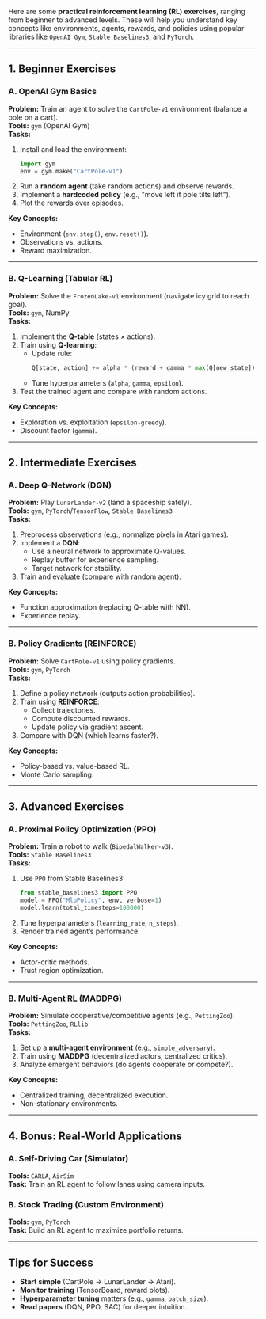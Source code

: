 Here are some **practical reinforcement learning (RL) exercises**, ranging from beginner to advanced levels. These will help you understand key concepts like environments, agents, rewards, and policies using popular libraries like `OpenAI Gym`, `Stable Baselines3`, and `PyTorch`.

---

## **1. Beginner Exercises**
### **A. OpenAI Gym Basics**
**Problem:** Train an agent to solve the `CartPole-v1` environment (balance a pole on a cart).  
**Tools:** `gym` (OpenAI Gym)  
**Tasks:**  
1. Install and load the environment:
   ```python
   import gym
   env = gym.make("CartPole-v1")
   ```
2. Run a **random agent** (take random actions) and observe rewards.  
3. Implement a **hardcoded policy** (e.g., "move left if pole tilts left").  
4. Plot the rewards over episodes.  

**Key Concepts:**  
- Environment (`env.step()`, `env.reset()`).  
- Observations vs. actions.  
- Reward maximization.  

---

### **B. Q-Learning (Tabular RL)**
**Problem:** Solve the `FrozenLake-v1` environment (navigate icy grid to reach goal).  
**Tools:** `gym`, NumPy  
**Tasks:**  
1. Implement the **Q-table** (states × actions).  
2. Train using **Q-learning**:
   - Update rule:  
     ```python
     Q[state, action] += alpha * (reward + gamma * max(Q[new_state]) - Q[state, action])
     ```
   - Tune hyperparameters (`alpha`, `gamma`, `epsilon`).  
3. Test the trained agent and compare with random actions.  

**Key Concepts:**  
- Exploration vs. exploitation (`epsilon-greedy`).  
- Discount factor (`gamma`).  

---

## **2. Intermediate Exercises**
### **A. Deep Q-Network (DQN)**
**Problem:** Play `LunarLander-v2` (land a spaceship safely).  
**Tools:** `gym`, `PyTorch`/`TensorFlow`, `Stable Baselines3`  
**Tasks:**  
1. Preprocess observations (e.g., normalize pixels in Atari games).  
2. Implement a **DQN**:
   - Use a neural network to approximate Q-values.  
   - Replay buffer for experience sampling.  
   - Target network for stability.  
3. Train and evaluate (compare with random agent).  

**Key Concepts:**  
- Function approximation (replacing Q-table with NN).  
- Experience replay.  

---

### **B. Policy Gradients (REINFORCE)**
**Problem:** Solve `CartPole-v1` using policy gradients.  
**Tools:** `gym`, `PyTorch`  
**Tasks:**  
1. Define a policy network (outputs action probabilities).  
2. Train using **REINFORCE**:
   - Collect trajectories.  
   - Compute discounted rewards.  
   - Update policy via gradient ascent.  
3. Compare with DQN (which learns faster?).  

**Key Concepts:**  
- Policy-based vs. value-based RL.  
- Monte Carlo sampling.  

---

## **3. Advanced Exercises**
### **A. Proximal Policy Optimization (PPO)**
**Problem:** Train a robot to walk (`BipedalWalker-v3`).  
**Tools:** `Stable Baselines3`  
**Tasks:**  
1. Use `PPO` from Stable Baselines3:  
   ```python
   from stable_baselines3 import PPO
   model = PPO("MlpPolicy", env, verbose=1)
   model.learn(total_timesteps=100000)
   ```
2. Tune hyperparameters (`learning_rate`, `n_steps`).  
3. Render trained agent’s performance.  

**Key Concepts:**  
- Actor-critic methods.  
- Trust region optimization.  

---

### **B. Multi-Agent RL (MADDPG)**
**Problem:** Simulate cooperative/competitive agents (e.g., `PettingZoo`).  
**Tools:** `PettingZoo`, `RLlib`  
**Tasks:**  
1. Set up a **multi-agent environment** (e.g., `simple_adversary`).  
2. Train using **MADDPG** (decentralized actors, centralized critics).  
3. Analyze emergent behaviors (do agents cooperate or compete?).  

**Key Concepts:**  
- Centralized training, decentralized execution.  
- Non-stationary environments.  

---

## **4. Bonus: Real-World Applications**
### **A. Self-Driving Car (Simulator)**
**Tools:** `CARLA`, `AirSim`  
**Task:** Train an RL agent to follow lanes using camera inputs.  

### **B. Stock Trading (Custom Environment)**
**Tools:** `gym`, `PyTorch`  
**Task:** Build an RL agent to maximize portfolio returns.  

---

## **Tips for Success**
- **Start simple** (CartPole → LunarLander → Atari).  
- **Monitor training** (TensorBoard, reward plots).  
- **Hyperparameter tuning** matters (e.g., `gamma`, `batch_size`).  
- **Read papers** (DQN, PPO, SAC) for deeper intuition.  

